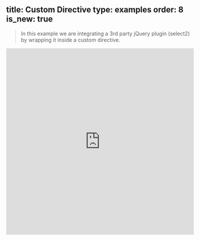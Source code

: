 title: Custom Directive
type: examples
order: 8
is_new: true
---

> In this example we are integrating a 3rd party jQuery plugin (select2) by wrapping it inside a custom directive.

<iframe width="100%" height="500" src="http://jsfiddle.net/yyx990803/zuc27nw9/embedded/result,html,js,css" allowfullscreen="allowfullscreen" frameborder="0"></iframe>

